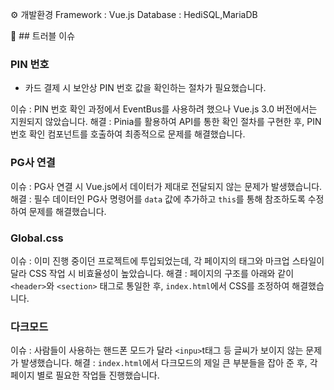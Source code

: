 ⚙ 개발환경
Framework : Vue.js
Database : HediSQL,MariaDB

🚨 ## 트러블 이슈

### PIN 번호
- 카드 결제 시 보안상 PIN 번호 값을 확인하는 절차가 필요했습니다.

이슈 : PIN 번호 확인 과정에서 EventBus를 사용하려 했으나 Vue.js 3.0 버전에서는 지원되지 않았습니다.
해결 : Pinia를 활용하여 API를 통한 확인 절차를 구현한 후, PIN 번호 확인 컴포넌트를 호출하여 최종적으로 문제를 해결했습니다.

### PG사 연결

이슈 : PG사 연결 시 Vue.js에서 데이터가 제대로 전달되지 않는 문제가 발생했습니다.
해결 : 필수 데이터인 PG사 명령어를 `data` 값에 추가하고 `this`를 통해 참조하도록 수정하여 문제를 해결했습니다.

### Global.css

이슈 : 이미 진행 중이던 프로젝트에 투입되었는데, 각 페이지의 태그와 마크업 스타일이 달라 CSS 작업 시 비효율성이 높았습니다.
해결 : 페이지의 구조를 아래와 같이 `<header>`와 `<section>` 태그로 통일한 후, `index.html`에서 CSS를 조정하여 해결했습니다.

### 다크모드

이슈 : 사람들이 사용하는 핸드폰 모드가 달라 `<inpu>`t태그 등 글씨가 보이지 않는 문제가 발생했습니다.
해결 : `index.html`에서 다크모드의 제일 큰 부분들을 잡아 준 후, 각 페이지 별로 필요한 작업들 진행했습니다.
